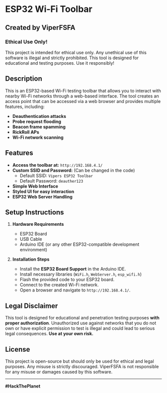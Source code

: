 # ESP32 Wi-Fi Toolbar

## Created by ViperFSFA
### Ethical Use Only!

This project is intended for ethical use only. Any unethical use of this software is illegal and strictly prohibited. This tool is designed for educational and testing purposes. Use it responsibly!

## Description
This is an ESP32-based Wi-Fi testing toolbar that allows you to interact with nearby Wi-Fi networks through a web-based interface. The tool creates an access point that can be accessed via a web browser and provides multiple features, including:

- **Deauthentication attacks**
- **Probe request flooding**
- **Beacon frame spamming**
- **RickRoll APs**
- **Wi-Fi network scanning**

## Features
- **Access the toolbar at:** `http://192.168.4.1/`
- **Custom SSID and Password:** (Can be changed in the code)
  - Default SSID: `Vipers ESP32 Toolbar`
  - Default Password: `deauther123`
- **Simple Web Interface**
- **Styled UI for easy interaction**
- **ESP32 Web Server Handling**

## Setup Instructions
1. **Hardware Requirements**
   - ESP32 Board
   - USB Cable
   - Arduino IDE (or any other ESP32-compatible development environment)

2. **Installation Steps**
   - Install the **ESP32 Board Support** in the Arduino IDE.
   - Install necessary libraries (`WiFi.h`, `WebServer.h`, `esp_wifi.h`)
   - Flash the provided code to your ESP32 board.
   - Connect to the created Wi-Fi network.
   - Open a browser and navigate to `http://192.168.4.1/`.

## Legal Disclaimer
This tool is designed for educational and penetration testing purposes **with proper authorization**. Unauthorized use against networks that you do not own or have explicit permission to test is illegal and could lead to serious legal consequences. **Use at your own risk.**

## License
This project is open-source but should only be used for ethical and legal purposes. Any misuse is strictly discouraged. ViperFSFA is not responsible for any misuse or damages caused by this software.

---
**#HackThePlanet**

